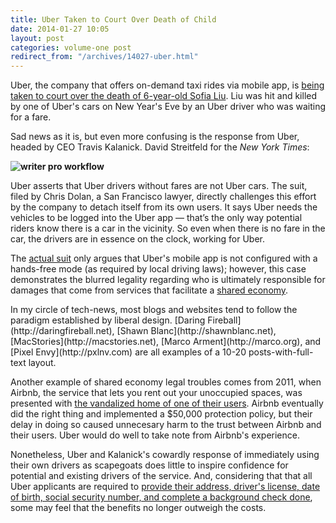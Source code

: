 ```yaml
---
title: Uber Taken to Court Over Death of Child
date: 2014-01-27 10:05
layout: post
categories: volume-one post
redirect_from: "/archives/14027-uber.html"
---
```



Uber, the company that offers on-demand taxi rides via mobile app, is [being taken to court over the death of 6-year-old Sofia Liu](http://bits.blogs.nytimes.com/2014/01/27/uber-and-a-childs-death/). Liu was hit and killed by one of Uber's cars on New Year's Eve by an Uber driver who was waiting for a fare.


Sad news as it is, but even more confusing is the response from Uber, headed by CEO Travis Kalanick. David Streitfeld for the _New York Times_:

__![writer pro workflow](/public/writer-pro-workflow.png)__


Uber asserts that Uber drivers without fares are not Uber cars. The suit, filed by Chris Dolan, a San Francisco lawyer, directly challenges this effort by the company to detach itself from its own users. It says Uber needs the vehicles to be logged into the Uber app — that’s the only way potential riders know there is a car in the vicinity. So even when there is no fare in the car, the drivers are in essence on the clock, working for Uber.

The [actual suit](https://www.documentcloud.org/documents/1009476-uber-liu-update.html) only argues that Uber's mobile app is not configured with a hands-free mode (as required by local driving laws); however, this case demonstrates the blurred legality regarding who is ultimately responsible for damages that come from services that facilitate a [shared economy](http://en.wikipedia.org/wiki/Sharing_economy).
<aside>In my circle of tech-news, most blogs and websites tend to follow the paradigm established by liberal design. [Daring Fireball](http://daringfireball.net), [Shawn Blanc](http://shawnblanc.net), [MacStories](http://macstories.net), [Marco Arment](http://marco.org), and [Pixel Envy](http://pxlnv.com) are all examples of a 10-20 posts-with-full-text layout.</aside>

Another example of shared economy legal troubles comes from 2011, when Airbnb, the service that lets you rent out your unoccupied spaces, was presented with [the vandalized home of one of their users](http://blog.airbnb.com/our-commitment-to-trust-and-safety/). Airbnb eventually did the right thing and implemented a $50,000 protection policy, but their delay in doing so caused unnecesary harm to the trust between Airbnb and their users. Uber would do well to take note from Airbnb's experience.

Nonetheless, Uber and Kalanick's cowardly response of immediately using their own drivers as scapegoats does little to inspire confidence for potential and existing drivers of the service. And, considering that that all Uber applicants are required to [provide their address, driver's license, date of birth, social security number, and complete a background check done](https://partners.uber.com/signup/san-francisco/p2p/), some may feel that the benefits no longer outweigh the costs.

